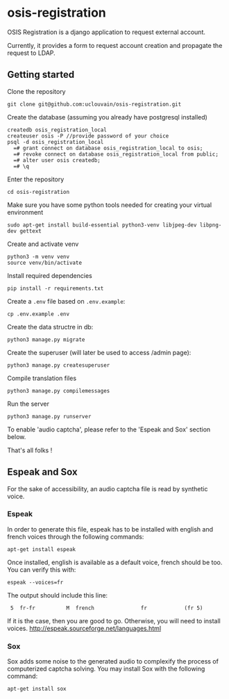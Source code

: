# osis-registration
OSIS Registration is a django application to request external account. 

<!-- It provides a publish-subscribe mecanism to enable applications (subscribers) to request user account creation. OSIS Registration enable subscribers to poll an API endpoint in order for them to catch up on the last requested results. -->

Currently, it provides a form to request account creation and propagate the request to LDAP.

## Getting started
Clone the repository
```
git clone git@github.com:uclouvain/osis-registration.git
```

Create the database (assuming you already have postgresql installed)
```
createdb osis_registration_local
createuser osis -P //provide password of your choice
psql -d osis_registration_local
  =# grant connect on database osis_registration_local to osis;
  =# revoke connect on database osis_registration_local from public;
  =# alter user osis createdb;
  =# \q
```

Enter the repository
```
cd osis-registration
```

Make sure you have some python tools needed for creating your virtual environment
```
sudo apt-get install build-essential python3-venv libjpeg-dev libpng-dev gettext
```

Create and activate venv
```
python3 -m venv venv
source venv/bin/activate
```

Install required dependencies
```
pip install -r requirements.txt
```

Create a `.env` file based on `.env.example`:

```
cp .env.example .env
```

Create the data structre in db:
```
python3 manage.py migrate
```

Create the superuser (will later be used to access /admin page):
```
python3 manage.py createsuperuser
```

Compile translation files
```
python3 manage.py compilemessages
```

Run the server
```
python3 manage.py runserver
```

To enable 'audio captcha', please refer to the 'Espeak and Sox' section below.

That's all folks !

<!--


## API
OSIS Registration provides subscribers with a RESTful API enabling apps to request user account creation and poll the requests results. The subscribers are registered as Django users and are identified by a token.

An authorization header with the registered app token must be provided with the request.

> Authorization header
```json
{"Authorization": "Token cf4e903f8cc6cb81ae753d137bfa77cdfe1b8b37"}
```
### Endpoints

#### Create

`POST /create_account/`

Create new user account creation request

> Body parameter

```json
{
  "uuid": "abcd-efgh-ijkl-mnop-1234-5678",
  "person_uuid": "abcd-efgh-ijkl-mnop-1234-5678",
  "first_name": "John",
  "last_name": "Doe",
  "birth_date": "1989-01-01",
  "email": "john.doe@mail.xyz"
}
```
-----

#### Poll

`GET /poll/`

List last updated request results for a given subscriber

> Example response 200

```json
{
  "uuid": "abcd-efgh-ijkl-mnop-1234-5678",
  "person_uuid": "abcd-efgh-ijkl-mnop-1234-5678",
  "email": "john.doe@mail.xyz",
  "request_type": "CREATION",
  "status": "SUCCESS",
  "app": "internship",
  "updated_at": "2021-08-31T09:51:14.622461"
}
```
-------

#### Acknowledge

`PUT /acknowledge/`

Update subscriber's last poll request to acknowledge poll has been sucessfully retrieved

> Body parameter

```json
{
  "last_poll_requested": "2021-08-31T09:51:14.622461"
}
```
------

-->


## Espeak and Sox
For the sake of accessibility, an audio captcha file is read by synthetic voice. 

### Espeak
In order to generate this file, espeak has to be installed with english and french voices through the following commands:
```
apt-get install espeak
```
Once installed, english is available as a default voice, french should be too. You can verify this with:
```
espeak --voices=fr
```
The output should include this line:
```
 5  fr-fr          M  french               fr            (fr 5)
```
If it is the case, then you are good to go. Otherwise, you will need to install voices.
http://espeak.sourceforge.net/languages.html

### Sox
Sox adds some noise to the generated audio to complexify the process of computerized captcha solving.
You may install Sox with the following command:
```
apt-get install sox
```
